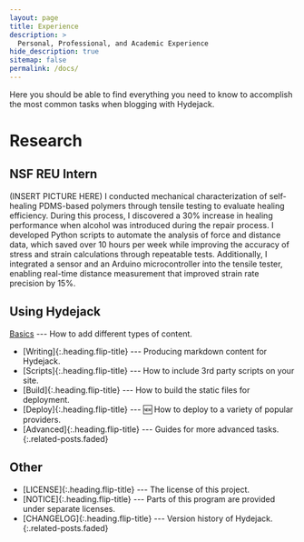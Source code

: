```yaml
---
layout: page
title: Experience
description: >
  Personal, Professional, and Academic Experience
hide_description: true
sitemap: false
permalink: /docs/
---
```


Here you should be able to find everything you need to know to accomplish the most common tasks when blogging with Hydejack.


# Research
## NSF REU Intern
(INSERT PICTURE HERE)
I conducted mechanical characterization of self-healing PDMS-based polymers through tensile testing to evaluate healing efficiency. During this process, I discovered a 30% increase in healing performance when alcohol was introduced during the repair process. I developed Python scripts to automate the analysis of force and distance data, which saved over 10 hours per week while improving the accuracy of stress and strain calculations through repeatable tests. Additionally, I integrated a sensor and an Arduino microcontroller into the tensile tester, enabling real-time distance measurement that improved strain rate precision by 15%.

## Using Hydejack
[Basics](basics.md) --- How to add different types of content.
* [Writing]{:.heading.flip-title} --- Producing markdown content for Hydejack.
* [Scripts]{:.heading.flip-title} --- How to include 3rd party scripts on your site.
* [Build]{:.heading.flip-title} --- How to build the static files for deployment.
* [Deploy]{:.heading.flip-title} --- 🆕 How to deploy to a variety of popular providers.
* [Advanced]{:.heading.flip-title} --- Guides for more advanced tasks.
{:.related-posts.faded}

## Other
* [LICENSE]{:.heading.flip-title} --- The license of this project.
* [NOTICE]{:.heading.flip-title} --- Parts of this program are provided under separate licenses.
* [CHANGELOG]{:.heading.flip-title} --- Version history of Hydejack.
{:.related-posts.faded}